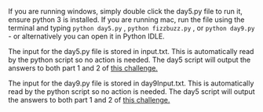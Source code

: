 If you are running windows, simply double click the day5.py file to run it, ensure python 3 is installed.
If you are running mac, run the file using the terminal and typing `python day5.py` , `python fizzbuzz.py` , or `python day9.py` - or alternatively you can open it in Python IDLE.

The input for the day5.py file is stored in input.txt. This is automatically read by the python script so no action is needed.
The day5 script will output the answers to both part 1 and 2 of [this challenge.](https://adventofcode.com/2020/day/5)

The input for the day9.py file is stored in day9Input.txt. This is automatically read by the python script so no action is needed.
The day5 script will output the answers to both part 1 and 2 of [this challenge.](https://adventofcode.com/2020/day/9)
